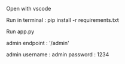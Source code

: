 Open with vscode

Run in terminal : pip install -r requirements.txt

Run app.py

admin endpoint : '/admin'

admin username : admin
password : 1234